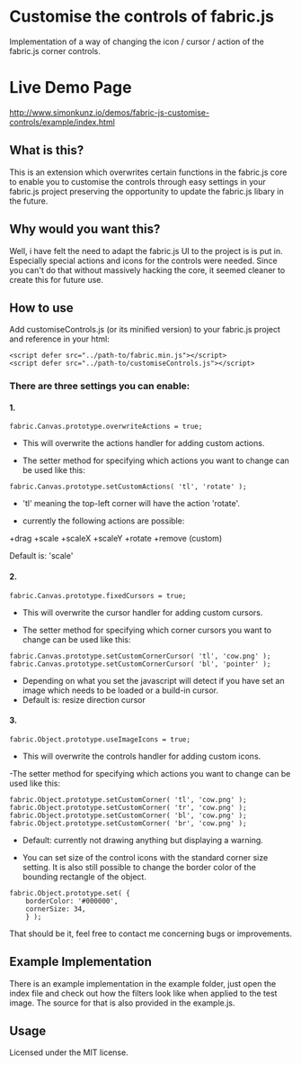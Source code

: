 # Customise the controls of fabric.js
Implementation of a way of changing the icon / cursor / action of the fabric.js corner controls.

# Live Demo Page
http://www.simonkunz.io/demos/fabric-js-customise-controls/example/index.html

## What is this?
This is an extension which overwrites certain functions in the fabric.js core to enable you to customise the controls
through easy settings in your fabric.js project preserving the opportunity to update the fabric.js libary in the future.

## Why would you want this?
Well, i have felt the need to adapt the fabric.js UI to the project is is put in. Especially special actions and icons for the
controls were needed. Since you can't do that without massively hacking the core, it seemed cleaner to create this for future use.

## How to use
Add customiseControls.js (or its minified version) to your fabric.js project and reference in your html:
```
<script defer src="../path-to/fabric.min.js"></script>
<script defer src="../path-to/customiseControls.js"></script>
```

### There are three settings you can enable:
#### 1.
```
fabric.Canvas.prototype.overwriteActions = true;
```

- This will overwrite the actions handler for adding custom actions.

- The setter method for specifying which actions you want to change can be used like this:

```
fabric.Canvas.prototype.setCustomActions( 'tl', 'rotate' );
```

- 'tl' meaning the top-left corner will have the action 'rotate'.

- currently the following actions are possible:

+drag
+scale
+scaleX
+scaleY
+rotate
+remove (custom)

Default is: 'scale'

#### 2.

```
fabric.Canvas.prototype.fixedCursors = true;
```

- This will overwrite the cursor handler for adding custom cursors.

- The setter method for specifying which corner cursors you want to change can be used like this:

```
fabric.Canvas.prototype.setCustomCornerCursor( 'tl', 'cow.png' );
fabric.Canvas.prototype.setCustomCornerCursor( 'bl', 'pointer' );
```

- Depending on what you set the javascript will detect if you have set an image which needs to be loaded or a build-in cursor.
- Default is: resize direction cursor

#### 3.

```
fabric.Object.prototype.useImageIcons = true;
```

- This will overwrite the controls handler for adding custom icons.

 -The setter method for specifying which actions you want to change can be used like this:

```
fabric.Object.prototype.setCustomCorner( 'tl', 'cow.png' );
fabric.Object.prototype.setCustomCorner( 'tr', 'cow.png' );
fabric.Object.prototype.setCustomCorner( 'bl', 'cow.png' );
fabric.Object.prototype.setCustomCorner( 'br', 'cow.png' );
```

- Default: currently not drawing anything but displaying a warning.

- You can set size of the control icons with the standard corner size setting. It is also still possible to change the border color
of the bounding rectangle of the object.

```
fabric.Object.prototype.set( {
    borderColor: '#000000',
    cornerSize: 34,
    } );
```

That should be it, feel free to contact me concerning bugs or improvements.

## Example Implementation
There is an example implementation in the example folder, just open the index file and check out how the filters look like
when applied to the test image. The source for that is also provided in the example.js.

## Usage
Licensed under the MIT license.
